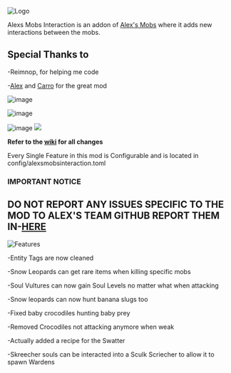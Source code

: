 ![Logo](https://cdn.modrinth.com/data/cached_images/6063e1c3b7649027c1c46294d7ce77ead8fee3e9.png)


Alexs Mobs Interaction is an addon of [Alex's Mobs](https://modrinth.com/mod/alexs-mobs) where
it adds new interactions between the mobs.



Special Thanks to
-
-Reimnop, for helping me code

-[Alex](whttps://modrinth.com/user/AlexModGuy) and [Carro](whttps://modrinth.com/user/Carro1001) for the great mod


![image](https://media.forgecdn.net/attachments/description/975640/description_b7f3bb56-4f4e-4587-b3b2-57973964a02a.png)

![image](https://media.forgecdn.net/attachments/description/975640/description_7a2987d5-66c6-4658-aace-399896d57de9.png)

![image](https://media.forgecdn.net/attachments/description/975640/description_ec9f55db-3bb9-4cd0-916e-4251bd76ee8b.png)
[<img src="https://cdn.discordapp.com/attachments/1005771556875685910/1212057436119244830/Untitled-1.png?ex=65f07373&is=65ddfe73&hm=b1eecf4b88e7a3c4b52e9b4432e3b8033b3dd36532d5562bc1268b34682c11b8&">](https://discord.gg/S9kUFsmw2f)



**Refer to the [wiki](https://github.com/CrimsonCrips/AlexsMobsInteraction/wiki) for all changes**

Every Single Feature in this mod is Configurable and is located in config/alexsmobsinteraction.toml


### IMPORTANT NOTICE

##  DO NOT REPORT ANY ISSUES SPECIFIC TO THE MOD TO ALEX'S TEAM GITHUB REPORT THEM IN-[HERE](https://github.com/CrimsonCrips/AlexsMobsInteraction/issues)



![Features](https://cdn.discordapp.com/attachments/1113796208335527998/1171930839500726334/changelog.png?ex=65fb5b25&is=65e8e625&hm=0ea01cf0ddabcf758c3d1c7a4995f28be6846e52b733463de9adb625486c5a44&)


-Entity Tags are now cleaned

-Snow Leopards can get rare items when killing specific mobs

-Soul Vultures can now gain Soul Levels no matter what when attacking

-Snow leopards can now hunt banana slugs too

-Fixed baby crocodiles hunting baby prey

-Removed Crocodiles not attacking anymore when weak

-Actually added a recipe for the Swatter

-Skreecher souls can be interacted into a Sculk Scriecher to allow it to spawn Wardens